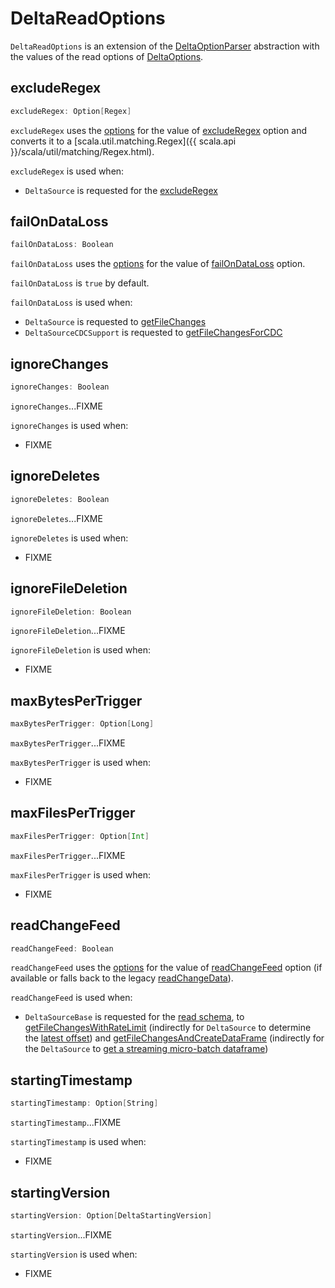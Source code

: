 # DeltaReadOptions

`DeltaReadOptions` is an extension of the [DeltaOptionParser](DeltaOptionParser.md) abstraction with the values of the read options of [DeltaOptions](DeltaOptions.md).

## <span id="excludeRegex"> excludeRegex

```scala
excludeRegex: Option[Regex]
```

`excludeRegex` uses the [options](DeltaOptionParser.md#options) for the value of [excludeRegex](options/index.md#EXCLUDE_REGEX_OPTION) option and converts it to a [scala.util.matching.Regex]({{ scala.api }}/scala/util/matching/Regex.html).

`excludeRegex` is used when:

* `DeltaSource` is requested for the [excludeRegex](DeltaSource.md#excludeRegex)

## <span id="failOnDataLoss"><span id="FAIL_ON_DATA_LOSS_OPTION"> failOnDataLoss

```scala
failOnDataLoss: Boolean
```

`failOnDataLoss` uses the [options](DeltaOptionParser.md#options) for the value of [failOnDataLoss](options/index.md#FAIL_ON_DATA_LOSS_OPTION) option.

`failOnDataLoss` is `true` by default.

`failOnDataLoss` is used when:

* `DeltaSource` is requested to [getFileChanges](DeltaSource.md#getFileChanges)
* `DeltaSourceCDCSupport` is requested to [getFileChangesForCDC](change-data-feed/DeltaSourceCDCSupport.md#getFileChangesForCDC)

## <span id="ignoreChanges"> ignoreChanges

```scala
ignoreChanges: Boolean
```

`ignoreChanges`...FIXME

`ignoreChanges` is used when:

* FIXME

## <span id="ignoreDeletes"> ignoreDeletes

```scala
ignoreDeletes: Boolean
```

`ignoreDeletes`...FIXME

`ignoreDeletes` is used when:

* FIXME

## <span id="ignoreFileDeletion"> ignoreFileDeletion

```scala
ignoreFileDeletion: Boolean
```

`ignoreFileDeletion`...FIXME

`ignoreFileDeletion` is used when:

* FIXME

## <span id="maxBytesPerTrigger"> maxBytesPerTrigger

```scala
maxBytesPerTrigger: Option[Long]
```

`maxBytesPerTrigger`...FIXME

`maxBytesPerTrigger` is used when:

* FIXME

## <span id="maxFilesPerTrigger"> maxFilesPerTrigger

```scala
maxFilesPerTrigger: Option[Int]
```

`maxFilesPerTrigger`...FIXME

`maxFilesPerTrigger` is used when:

* FIXME

## <span id="readChangeFeed"> readChangeFeed

```scala
readChangeFeed: Boolean
```

`readChangeFeed` uses the [options](DeltaOptionParser.md#options) for the value of [readChangeFeed](options/index.md#CDC_READ_OPTION) option (if available or falls back to the legacy [readChangeData](options/index.md#readChangeData)).

`readChangeFeed` is used when:

* `DeltaSourceBase` is requested for the [read schema](DeltaSourceBase.md#schema), to [getFileChangesWithRateLimit](DeltaSourceBase.md#getFileChangesWithRateLimit) (indirectly for `DeltaSource` to determine the [latest offset](DeltaSource.md#latestOffset)) and [getFileChangesAndCreateDataFrame](DeltaSourceBase.md#getFileChangesAndCreateDataFrame) (indirectly for the `DeltaSource` to [get a streaming micro-batch dataframe](DeltaSource.md#getBatch))

## <span id="startingTimestamp"> startingTimestamp

```scala
startingTimestamp: Option[String]

```

`startingTimestamp`...FIXME

`startingTimestamp` is used when:

* FIXME

## <span id="startingVersion"> startingVersion

```scala
startingVersion: Option[DeltaStartingVersion]

```

`startingVersion`...FIXME

`startingVersion` is used when:

* FIXME
